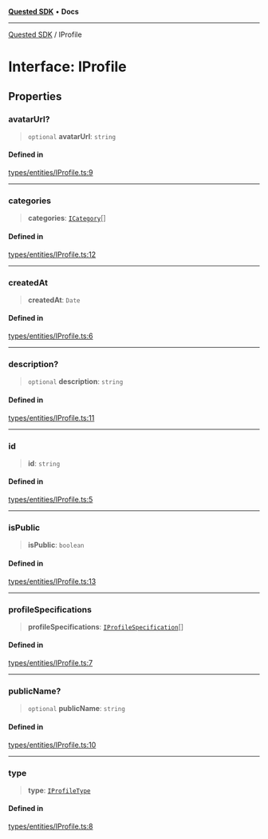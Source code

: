 [**Quested SDK**](../README.md) • **Docs**

***

[Quested SDK](../README.md) / IProfile

# Interface: IProfile

## Properties

### avatarUrl?

> `optional` **avatarUrl**: `string`

#### Defined in

[types/entities/IProfile.ts:9](https://github.com/Quested-io/QuestedSDK/blob/2e6c04e8f318a3592a251a7c2085060b87b2bc38/src/types/entities/IProfile.ts#L9)

***

### categories

> **categories**: [`ICategory`](ICategory.md)[]

#### Defined in

[types/entities/IProfile.ts:12](https://github.com/Quested-io/QuestedSDK/blob/2e6c04e8f318a3592a251a7c2085060b87b2bc38/src/types/entities/IProfile.ts#L12)

***

### createdAt

> **createdAt**: `Date`

#### Defined in

[types/entities/IProfile.ts:6](https://github.com/Quested-io/QuestedSDK/blob/2e6c04e8f318a3592a251a7c2085060b87b2bc38/src/types/entities/IProfile.ts#L6)

***

### description?

> `optional` **description**: `string`

#### Defined in

[types/entities/IProfile.ts:11](https://github.com/Quested-io/QuestedSDK/blob/2e6c04e8f318a3592a251a7c2085060b87b2bc38/src/types/entities/IProfile.ts#L11)

***

### id

> **id**: `string`

#### Defined in

[types/entities/IProfile.ts:5](https://github.com/Quested-io/QuestedSDK/blob/2e6c04e8f318a3592a251a7c2085060b87b2bc38/src/types/entities/IProfile.ts#L5)

***

### isPublic

> **isPublic**: `boolean`

#### Defined in

[types/entities/IProfile.ts:13](https://github.com/Quested-io/QuestedSDK/blob/2e6c04e8f318a3592a251a7c2085060b87b2bc38/src/types/entities/IProfile.ts#L13)

***

### profileSpecifications

> **profileSpecifications**: [`IProfileSpecification`](IProfileSpecification.md)[]

#### Defined in

[types/entities/IProfile.ts:7](https://github.com/Quested-io/QuestedSDK/blob/2e6c04e8f318a3592a251a7c2085060b87b2bc38/src/types/entities/IProfile.ts#L7)

***

### publicName?

> `optional` **publicName**: `string`

#### Defined in

[types/entities/IProfile.ts:10](https://github.com/Quested-io/QuestedSDK/blob/2e6c04e8f318a3592a251a7c2085060b87b2bc38/src/types/entities/IProfile.ts#L10)

***

### type

> **type**: [`IProfileType`](../type-aliases/IProfileType.md)

#### Defined in

[types/entities/IProfile.ts:8](https://github.com/Quested-io/QuestedSDK/blob/2e6c04e8f318a3592a251a7c2085060b87b2bc38/src/types/entities/IProfile.ts#L8)

